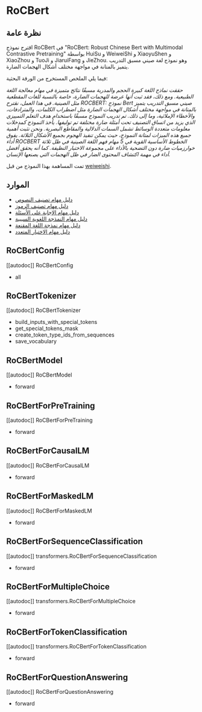 # RoCBert

## نظرة عامة

اقترح نموذج RoCBert في "RoCBert: Robust Chinese Bert with Multimodal Contrastive Pretraining" بواسطة HuiSu و WeiweiShi و XiaoyuShen و XiaoZhou و TuoJi و JiaruiFang و JieZhou. وهو نموذج لغة صيني مسبق التدريب يتميز بالمتانة في مواجهة مختلف أشكال الهجمات الضارة.

فيما يلي الملخص المستخرج من الورقة البحثية:

*حققت نماذج اللغة كبيرة الحجم والمدربة مسبقًا نتائج متميزة في مهام معالجة اللغة الطبيعية. ومع ذلك، فقد ثبت أنها عرضة للهجمات الضارة، خاصة بالنسبة للغات المقطعية مثل الصينية. في هذا العمل، نقترح ROCBERT: نموذج Bert صيني مسبق التدريب يتميز بالمتانة في مواجهة مختلف أشكال الهجمات الضارة مثل اضطراب الكلمات، والمترادفات، والأخطاء الإملائية، وما إلى ذلك. تم تدريب النموذج مسبقًا باستخدام هدف التعلم التمييزي الذي يزيد من اتساق التصنيف تحت أمثلة ضارة مختلفة تم توليفها. يأخذ النموذج كمدخلات معلومات متعددة الوسائط تشمل السمات الدلالية والمقاطع البصرية. ونحن نثبت أهمية جميع هذه الميزات لمتانة النموذج، حيث يمكن تنفيذ الهجوم بجميع الأشكال الثلاثة. يفوق أداء ROCBERT الخطوط الأساسية القوية في 5 مهام فهم اللغة الصينية في ظل ثلاثة خوارزميات ضارة دون التضحية بالأداء على مجموعة الاختبار النظيفة. كما أنه يحقق أفضل أداء في مهمة اكتشاف المحتوى الضار في ظل الهجمات التي يصنعها الإنسان.*

تمت المساهمة بهذا النموذج من قبل [weiweishi](https://huggingface.co/weiweishi).

## الموارد

- [دليل مهام تصنيف النصوص](../tasks/sequence_classification)
- [دليل مهام تصنيف الرموز](../tasks/token_classification)
- [دليل مهام الإجابة على الأسئلة](../tasks/question_answering)
- [دليل مهام النمذجة اللغوية السببية](../tasks/language_modeling)
- [دليل مهام نمذجة اللغة المقنعة](../tasks/masked_language_modeling)
- [دليل مهام الاختيار المتعدد](../tasks/multiple_choice)

## RoCBertConfig

[[autodoc]] RoCBertConfig

- all

## RoCBertTokenizer

[[autodoc]] RoCBertTokenizer

- build_inputs_with_special_tokens
- get_special_tokens_mask
- create_token_type_ids_from_sequences
- save_vocabulary

## RoCBertModel

[[autodoc]] RoCBertModel

- forward

## RoCBertForPreTraining

[[autodoc]] RoCBertForPreTraining

- forward

## RoCBertForCausalLM

[[autodoc]] RoCBertForCausalLM

- forward

## RoCBertForMaskedLM

[[autodoc]] RoCBertForMaskedLM

- forward

## RoCBertForSequenceClassification

[[autodoc]] transformers.RoCBertForSequenceClassification

- forward

## RoCBertForMultipleChoice

[[autodoc]] transformers.RoCBertForMultipleChoice

- forward

## RoCBertForTokenClassification

[[autodoc]] transformers.RoCBertForTokenClassification

- forward

## RoCBertForQuestionAnswering

[[autodoc]] RoCBertForQuestionAnswering

- forward